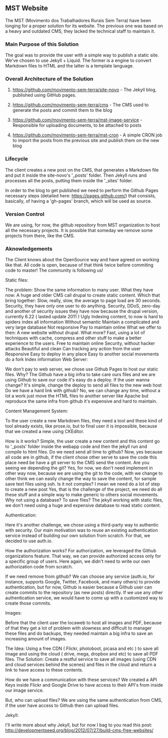 ## MST Website

The MST (Movimento dos Trabalhadores Rurais Sem Terra) have been longing for a proper solution for its website. The previous one was based on a heavy and outdated CMS, they lacked the technical staff to maintain it.

### Main Purpose of this Solution

The goal was to provide the user with a simple way to publish a static site. We've chosen to use Jekyll + Liquid. The former is a engine to convert Markdown files to HTML and the latter is a template language.


### Overall Architecture of the Solution

1. https://github.com/movimento-sem-terra/site-novo - The Jekyll blog, published using GitHub pages.

2. https://github.com/movimento-sem-terra/cms - The CMS used to generate the posts and commit them to the blog

3. https://github.com/movimento-sem-terra/mst-image-service - Responsible for uploading documents, to be attached to posts

4. https://github.com/movimento-sem-terra/mst-cron - A simple CRON job to import the posts from the previous site and publish them on the new blog

### Lifecycle

The client creates a new post on the CMS, that generates a Markdown file and put it inside the site-novo's '_posts' folder. Then Jekyll runs and processes all the posts, putting them inside the '_sites' folder.

In order to the blog to get published we need to perform the Github Pages necessary steps (detailed here: https://pages.github.com/) that consists, basically, of having a 'gh-pages' branch, which will be used as source.

### Version Control

We are using, for now, the github repository from MST organization to host all the necessary projects. It is possible that someday we remove some projects from there, like the CMS.

### Aknowledgements

The Client knows about the OpenSource way and have agreed on working like that. All code is open, because of that think twice before commiting code to master! The community is following us!

Static files:

The problem: Show the same information to many user.
What they have now: A huge and older CMS call drupal to create static content.
Which that bring together:
Slow, really, slow, the average to page load are 30 seconds.
Security, they have only one user to do anything.
Security, DDoS, zero-day and another of security issues they have now because the drupal version, currently 6.22 ( lasted update 2011 )
Ugly
Indexing content, to now is hard to spiders index all information
Without semantic
Maintain a complicated and very large database
Not responsive
Pay to maintain online
What we offer to then: A new website without drupal.
What more?
Fast, using a lot of techniques with cache, compress and other stuff to make a better experience to the users.
Free to maintain online
Security, without hacker attacks
Beautiful and clean
Can tracking any action from the user
Responsive
Easy to deploy in any place
Easy to another social movements do a fork
Index information
Web Server:

We don't pay to web server, we chose use Github Pages to host our static files.
Why?
The Github have a big infra to take care ours files and we are using Github to save our code it's easy do a deploy.
If the user wanna change?
 It's simple, change the deploy to send all files to the new web host
Do we have a hard link with github?
No, we can change any time, without a lot a work just move the HTML files to another server like Apache but reproduce the same infra from github it's expensive and hard to maintain.

Content Management System:

To the user create a new Markdown files, they need a tool and these kind of tool already exists, like prose.io, but to final user it is impossible, because that we created a new using CKEditor.

How is it works?
Simple, the user create a new content and this content go to '_posts' folder inside the webapp code and then the jekyll run and compile to html files.
Do we need send all time to github?
Now, yes because all code are in github, if the client chose other serve to save the code this place need be have a git server to the CMS send the content.
Are you seeing we depending the git?
Yes, for now, we don't need implement in other way now, because we are using the git to the code, with we change to other think we can easily change the way to save the content, for sample save text files using ssh.
Is it not complex? I mean we need do a lot of step to create a new post
 Yes, that is the challenge of the project, we need do all these stuff and a simple way to make generic to others social movements.
Why not using a database?
To save files? The jekyll working with static files, we don't need using a huge and expensive database to read static content.

Authentication:

Here it's another challenge, we chose using a third-party way to authentic with security. Our main motivation was to reuse an existing authentication service instead of building our own solution from scratch. For that, we decided to use auth.io.

How the authorization works?
For authorization, we leveraged the Github organizations feature. That way, we can provide authorized access only for a specific group of users. Here again, we didn't need to write our own authorization code from scratch.

If we need remove from github?
We can choose any service (auth.io, for instance, supports Google, Twitter, Facebook, and many others) to provide authentication, but for now, Github is easier because a Github user can create commits to the repository (as new posts) directly. If we use any other authentication service, we would have to come up with a customized way to create those commits.

Images:

Before that the client user the locaweb to host all images and PDF, because of that they get a lot of problem with slowness and difficult to manager these files and do backups, they needed maintain a big infra to save an increasing amount of images.

The Idea: Using a free CDN ( Flickr, photoboot, picasa and etc ) to save all image and using the cloud ( drive, mega, dropbox and etc) to save all PDF files.
The Solution: Create a restful service to save all images (using CDN and cloud services behind the scenes) and files in the cloud and return a link to have access to these contents.

How do we have a communication with these services?
 We created a API Keys inside Flickr and Google Drive to have access to their API's from inside our image service.

But, who can upload files?
We are using the same authentication from CMS, if the user have access to Github then can upload files.


Jekyll:

I'll write more about why Jekyll, but for now I bag to you read this post: http://developmentseed.org/blog/2012/07/27/build-cms-free-websites/

